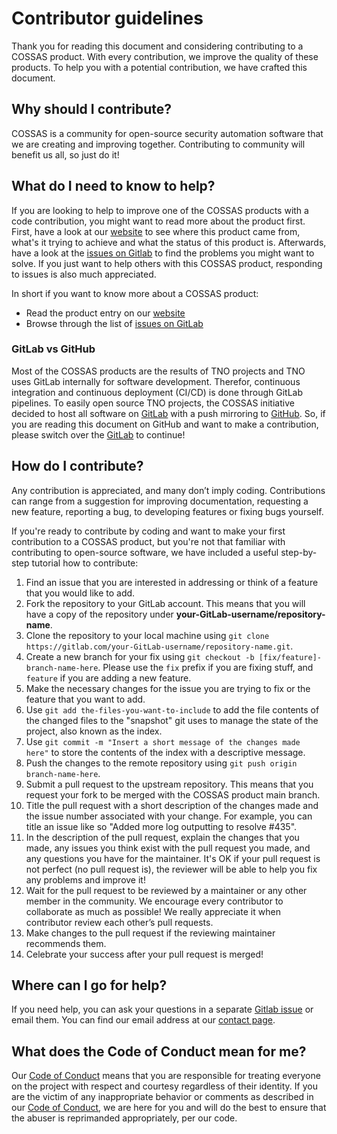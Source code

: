 # Contributor guidelines
Thank you for reading this document and considering contributing to a COSSAS product. With every contribution, we improve the quality of these products. To help you with a potential contribution, we have crafted this document. 

## Why should I contribute?
COSSAS is a community for open-source security automation software that we are creating and improving together. Contributing to community will benefit us all, so just do it!

## What do I need to know to help?
If you are looking to help to improve one of the COSSAS products with a code contribution, you might want to read more about the product first. First, have a look at our [website](https://cossas-project.org) to see where this product came from, what's it trying to achieve and what the status of this product is. Afterwards, have a look at the [issues on Gitlab](https://gitlab.com/cossas/certitude/-/issues) to find the problems you might want to solve. If you just want to help others with this COSSAS product, responding to issues is also much appreciated. 

In short if you want to know more about a COSSAS product:
- Read the product entry on our [website](https://cossas-project.org/portfolio/certitude/)
- Browse through the list of [issues on GitLab](https://gitlab.com/cossas/certitude/-/issues)

### GitLab vs GitHub
Most of the COSSAS products are the results of TNO projects and TNO uses GitLab internally for software development. Therefor, continuous integration and continuous deployment (CI/CD) is done through GitLab pipelines. To easily open source TNO projects, the COSSAS initiative decided to host all software on [GitLab](https://gitlab.com/cossas) with a push mirroring to [GitHub](https://github.com/cossas). So, if you are reading this document on GitHub and want to make a contribution, please switch over the [GitLab](https://gitlab.com/cossas/certitude/) to continue!

## How do I contribute?
Any contribution is appreciated, and many don’t imply coding. Contributions can range from a suggestion for improving documentation, requesting a new feature, reporting a bug, to developing features or fixing bugs yourself. 

If you're ready to contribute by coding and want to make your first contribution to a COSSAS product, but you're not that familiar with contributing to open-source software, we have included a useful step-by-step tutorial how to contribute:

1. Find an issue that you are interested in addressing or think of a feature that you would like to add. 
1. Fork the repository to your GitLab account. This means that you will have a copy of the repository under **your-GitLab-username/repository-name**.
1. Clone the repository to your local machine using `git clone https://gitlab.com/your-GitLab-username/repository-name.git`.
1. Create a new branch for your fix using `git checkout -b [fix/feature]-branch-name-here`. Please use the `fix` prefix if you are fixing stuff, and `feature` if you are adding a new feature. 
1. Make the necessary changes for the issue you are trying to fix or the feature that you want to add.
1. Use `git add the-files-you-want-to-include` to add the file contents of the changed files to the "snapshot" git uses to manage the state of the project, also known as the index.
1. Use `git commit -m "Insert a short message of the changes made here"` to store the contents of the index with a descriptive message.
1. Push the changes to the remote repository using `git push origin branch-name-here`.
1. Submit a pull request to the upstream repository. This means that you request your fork to be merged with the COSSAS product main branch.
1. Title the pull request with a short description of the changes made and the issue number associated with your change. For example, you can title an issue like so "Added more log outputting to resolve #435".
1. In the description of the pull request, explain the changes that you made, any issues you think exist with the pull request you made, and any questions you have for the maintainer. It's OK if your pull request is not perfect (no pull request is), the reviewer will be able to help you fix any problems and improve it!
1. Wait for the pull request to be reviewed by a maintainer or any other member in the community. We encourage every contributor to collaborate as much as possible! We really appreciate it when contributor review each other’s pull requests. 
1. Make changes to the pull request if the reviewing maintainer recommends them.
1. Celebrate your success after your pull request is merged!

## Where can I go for help?
If you need help, you can ask your questions in a separate [Gitlab issue](https://gitlab.com/cossas/certitude/-/issues) or email them. You can find our email address at our [contact page](https://cossas-project.org/contact/).

## What does the Code of Conduct mean for me?
Our [Code of Conduct](https://gitlab.com/cossas/home/-/blob/main/CODE_OF_CONDUCT.md) means that you are responsible for treating everyone on the project with respect and courtesy regardless of their identity. If you are the victim of any inappropriate behavior or comments as described in our [Code of Conduct](https://gitlab.com/cossas/home/-/blob/main/CODE_OF_CONDUCT.md), we are here for you and will do the best to ensure that the abuser is reprimanded appropriately, per our code.
